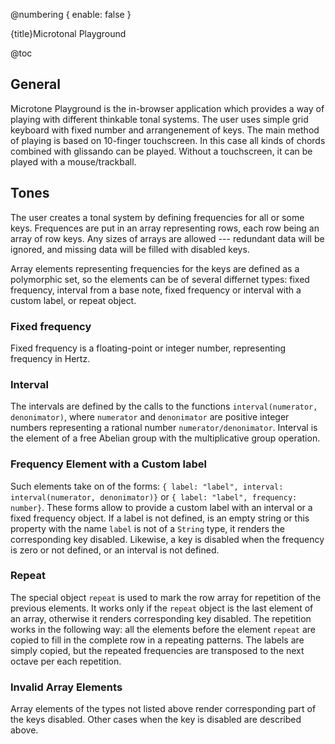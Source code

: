 @numbering {
    enable: false
}

{title}Microtonal Playground

@toc

## General

Microtone Playground is the in-browser application which provides a way of playing with different thinkable tonal systems. The user uses simple grid keyboard with fixed number and arrangenement of keys. The main method of playing is based on 10-finger touchscreen. In this case all kinds of chords combined with glissando can be played. Without a touchscreen, it can be played with a mouse/trackball.

## Tones

The user creates a tonal system by defining frequencies for all or some keys. Frequences are put in an array representing rows, each row being an array of row keys. Any sizes of arrays are allowed --- redundant data will be ignored, and missing data will be filled with disabled keys.

Array elements representing frequencies for the keys are defined as a polymorphic set, so the elements can be of several differnet types: fixed frequency, interval from a base note, fixed frequency or interval with a custom label, or repeat object.

### Fixed frequency

Fixed frequency is a floating-point or integer number, representing frequency in Hertz.

### Interval

The intervals are defined by the calls to the functions `interval(numerator, denonimator)`, where `numerator` and `denonimator` are positive integer numbers representing a rational number `numerator/denonimator`. Interval is the element of a free Abelian group with the multiplicative group operation.

### Frequency Element with a Custom label

Such elements take on of the forms: `{ label: "label", interval: interval(numerator, denonimator)}` or `{ label: "label", frequency: number}`. These forms allow to provide a custom label with an interval or a fixed frequency object. If a label is not defined, is an empty string or this property with the name `label` is not of a `String` type, it renders the corresponding key disabled. Likewise, a key is disabled when the frequency is zero or not defined, or an interval is not defined.

### Repeat

The special object `repeat` is used to mark the row array for repetition of the previous elements. It works only if the `repeat` object is the last element of an array, otherwise it renders corresponding key disabled. The repetition works in the following way: all the elements before the element `repeat` are copied to fill in the complete row in a repeating patterns. The labels are simply copied, but the repeated frequencies are transposed to the next octave per each repetition.

### Invalid Array Elements

Array elements of the types not listed above render corresponding part of the keys disabled. Other cases when the key is disabled are described above.